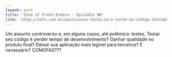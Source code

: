 ```yaml
---
layout: post
title: 'Zone of Front-Enders - Episódio #8'
link: 'http://zofe.com.br/posts/voce-testa-se-o-teste-do-codigo-testado-testavel/'
---
```


Um assunto controverso e, em alguns casos, até polêmico: testes. Testar seu
código é perder tempo de desenvolvimento? Ganhar qualidade no produto final?
Deixar sua aplicação mais legível para terceiros? É necessário? COMOFAS???